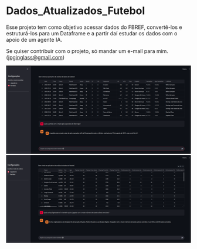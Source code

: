 # Dados_Atualizados_Futebol

Esse projeto tem como objetivo acessar dados do FBREF, convertê-los e estruturá-los
para um Dataframe e a partir daí estudar os dados com o apoio de um agente IA.


Se quiser contribuir com o projeto, só mandar um e-mail para mim.
(jpginglass@gmail.com)

![Dashboard Partidas](telaexemplo1.png)
![Dashboard Jogadores](telaexemplo2.png)